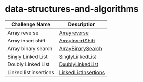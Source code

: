 # data-structures-and-algorithms

| Challenge Name|Description|
|---------------|----------|
| Array reverse |[Arrayreverse](./according/Arrayreverse/Arrayreverse.md)|
| Array insert shift |[ArrayInsertShift](./according/Array-insert-shift/Array-insert-shift.md)|
| Array binary search |[ArrayBinarySearch](./according/Array-binary-search/array-binary-search.md)|
| Singly Linked List |[SinglyLinkedList](./according/SinglyLinkedList/SinglyLinkedList.md)|
| Doubly Linked List |[DoublyLinkedList](./according/DoublyLinkedList/doubly-linked-list.md)|
| Linked list insertions |[LinkedListInsertions](./according/Linked-list-insertions/Linked-list-insertions.md)|

